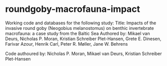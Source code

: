 # roundgoby-macrofauna-impact

Working code and databases for the following study:
Title: Impacts of the invasive round goby (Neogobius melanostomus) on benthic invertebrate macrofauna: a case study from the Baltic Sea
Authored by: Mikael van Deurs, Nicholas P. Moran, Kristian Schreiber Plet-Hansen, Grete E. Dinesen, Farivar Azour, Henrik Carl, Peter R. Møller, Jane W. Behrens

Code authoured by: Nicholas P. Moran, Mikael van Deurs, Kristian Schreiber Plet-Hansen

